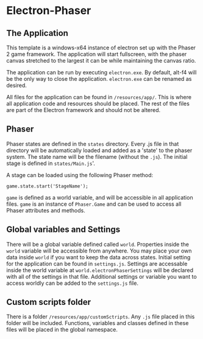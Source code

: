 # Electron-Phaser

## The Application

This template is a windows-x64 instance of electron set up with the Phaser 2 game framework. The application will start fullscreen, with the phaser canvas stretched to the largest it can be while maintaining the canvas ratio.

The application can be run by executing `electron.exe`. By default, alt-f4 will be the only way to close the application. `electron.exe` can be renamed as desired.

All files for the application can be found in `/resources/app/`. This is where all application code and resources should be placed. The rest of the files are part of the Electron framework and should not be altered.

## Phaser

Phaser states are defined in the `states` directory. Every .js file in that directory will be automatically loaded and added as a 'state' to the phaser system. The state name will be the filename (without the `.js`). The initial stage is defined in `states/Main.js`'.

A stage can be loaded using the following Phaser method: 

    game.state.start('StageName');

`game` is defined as a world variable, and will be accessible in all application files. `game` is an instance of `Phaser.Game` and can be used to access all Phaser attributes and methods. 

## Global variables and Settings

There will be a global variable defined called `world`. Properties inside the `world` variable will be accessible from anywhere. You may place your own data inside `world` if you want to keep the data across states. Initial setting for the application can be found in `settings.js`. Settings are accessable inside the world variable at `world.electronPhaserSettings` will be declared with all of the settings in that file. Additional settings or variable you want to access worldly can be added to the `settings.js` file.

## Custom scripts folder

There is a folder `/resources/app/customSctripts`. Any `.js` file placed in this folder will be included. Functions, variables and classes defined in these files will be placed in the global namespace.